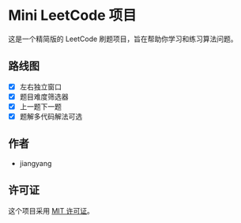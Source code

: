 
# Mini LeetCode 项目

这是一个精简版的 LeetCode 刷题项目，旨在帮助你学习和练习算法问题。


## 路线图

- [x] 左右独立窗口
- [x] 题目难度筛选器
- [x] 上一题下一题
- [x] 题解多代码解法可选

## 作者

- jiangyang

## 许可证

这个项目采用 [MIT 许可证](LICENSE)。

